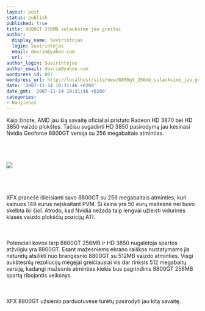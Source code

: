 ```yaml
---
layout: post
status: publish
published: true
title: 8800GT 256MB sulauksime jau greitai
author:
  display_name: Suvirintojas
  login: Suvirintojas
  email: dovrim@yahoo.com
  url: ''
author_login: Suvirintojas
author_email: dovrim@yahoo.com
wordpress_id: 807
wordpress_url: http://localhost/site/new/8800gt_256mb_sulauksime_jau_greitai/
date: '2007-11-14 10:31:46 +0200'
date_gmt: '2007-11-14 10:31:46 +0200'
categories:
- Naujienos
---
```

<p>Kaip žinote, AMD jau šią savaitę oficialiai pristato Radeon HD 3870 bei HD 3850 vaizdo plokštes. Tačiau sugadinti HD 3850 pasirodymą jau kėsinasi Nvidia Geoforce 8800GT versija su 256 megabaitais atminties.<br />
<br><br />
<br><br><img src="http://img215.imageshack.us/img215/3158/xfx01bs5.jpg"><br><br />
<br><br />
<br>XFX pranešė išleisianti savo 8800GT su 256 megabaitais atminties, kuri kainuos 149 eurus neįskaitant PVM. Ši kaina yra 50 eurų mažesnė nei buvo skelbta iki šiol. Atrodo, kad Nvidia nežada taip lengvai užleisti vidurinės klasės vaizdo plokščių pozicijų ATI.<br />
<br><br />
<br>Potenciali kovos tarp 8800GT 256MB ir HD 3850 nugalėtoja spartos atžvilgiu yra 8800GT. Esant mažesniems ekrano raiškos nustatymams jis neturėtų atsilikti nuo brangesnio 8800GT su 512MB vaizdo atminties. Visgi aukštesnių rezoliucijų mėgėjai greičiausiai vis dar rinksis 512 megabaitų versiją, kadangi mažesnis atminties kiekis bus pagrindinis 8800GT 256MB spartą ribojantis veiksnys.<br />
<br><br />
<br>XFX 8800GT užsienio parduotuvėse turėtų pasirodyti jau kitą savaitę.</p>
